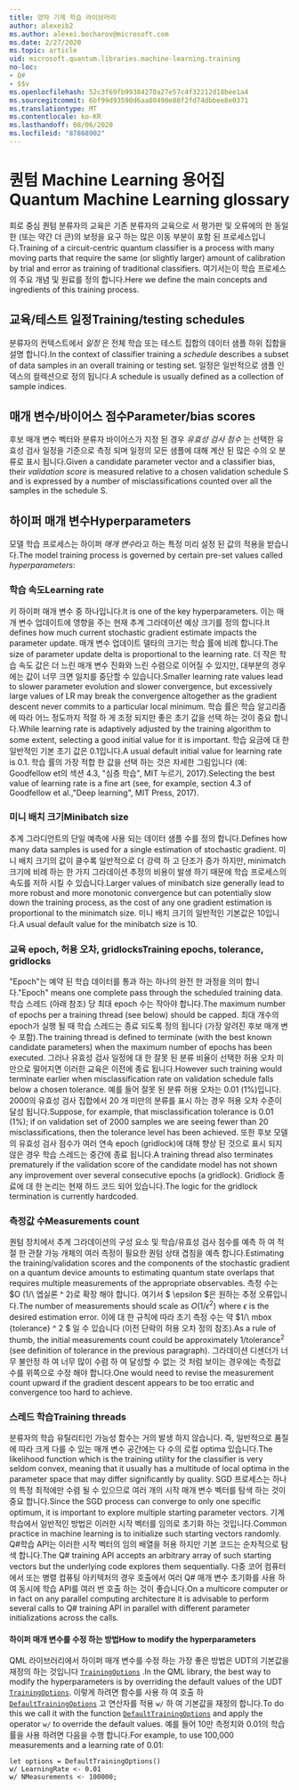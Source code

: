 ```yaml
---
title: 양자 기계 학습 라이브러리
author: alexeib2
ms.author: alexei.bocharov@microsoft.com
ms.date: 2/27/2020
ms.topic: article
uid: microsoft.quantum.libraries.machine-learning.training
no-loc:
- Q#
- $$v
ms.openlocfilehash: 52c3f69fb99384270a27e57c4f32212d18bee1a4
ms.sourcegitcommit: 6bf99d93590d6aa80490e88f2fd74dbbee8e0371
ms.translationtype: MT
ms.contentlocale: ko-KR
ms.lasthandoff: 08/06/2020
ms.locfileid: "87868902"
---
```

# <a name="quantum-machine-learning-glossary"></a><span data-ttu-id="4f2f0-102">퀀텀 Machine Learning 용어집</span><span class="sxs-lookup"><span data-stu-id="4f2f0-102">Quantum Machine Learning glossary</span></span>

<span data-ttu-id="4f2f0-103">회로 중심 퀀텀 분류자의 교육은 기존 분류자의 교육으로 서 평가판 및 오류에의 한 동일한 (또는 약간 더 큰)의 보정을 요구 하는 많은 이동 부분이 포함 된 프로세스입니다.</span><span class="sxs-lookup"><span data-stu-id="4f2f0-103">Training of a circuit-centric quantum classifier is a process with many moving parts that require the same (or slightly larger) amount of calibration by trial and error as training of traditional classifiers.</span></span> <span data-ttu-id="4f2f0-104">여기서는이 학습 프로세스의 주요 개념 및 원료를 정의 합니다.</span><span class="sxs-lookup"><span data-stu-id="4f2f0-104">Here we define the main concepts and ingredients of this training process.</span></span>

## <a name="trainingtesting-schedules"></a><span data-ttu-id="4f2f0-105">교육/테스트 일정</span><span class="sxs-lookup"><span data-stu-id="4f2f0-105">Training/testing schedules</span></span>

<span data-ttu-id="4f2f0-106">분류자의 컨텍스트에서 *일정* 은 전체 학습 또는 테스트 집합의 데이터 샘플 하위 집합을 설명 합니다.</span><span class="sxs-lookup"><span data-stu-id="4f2f0-106">In the context of classifier training a *schedule* describes a subset of data samples in an overall training or testing set.</span></span> <span data-ttu-id="4f2f0-107">일정은 일반적으로 샘플 인덱스의 컬렉션으로 정의 됩니다.</span><span class="sxs-lookup"><span data-stu-id="4f2f0-107">A schedule is usually defined as a collection of sample indices.</span></span>

## <a name="parameterbias-scores"></a><span data-ttu-id="4f2f0-108">매개 변수/바이어스 점수</span><span class="sxs-lookup"><span data-stu-id="4f2f0-108">Parameter/bias scores</span></span>

<span data-ttu-id="4f2f0-109">후보 매개 변수 벡터와 분류자 바이어스가 지정 된 경우 *유효성 검사 점수* 는 선택한 유효성 검사 일정을 기준으로 측정 되며 일정의 모든 샘플에 대해 계산 된 많은 수의 오 분류로 표시 됩니다.</span><span class="sxs-lookup"><span data-stu-id="4f2f0-109">Given a candidate parameter vector and a classifier bias, their *validation score* is measured relative to a chosen validation schedule S and is expressed by a number of misclassifications counted over all the samples in the schedule S.</span></span>

## <a name="hyperparameters"></a><span data-ttu-id="4f2f0-110">하이퍼 매개 변수</span><span class="sxs-lookup"><span data-stu-id="4f2f0-110">Hyperparameters</span></span>

<span data-ttu-id="4f2f0-111">모델 학습 프로세스는 하이퍼 *매개 변수*라고 하는 특정 미리 설정 된 값의 적용을 받습니다.</span><span class="sxs-lookup"><span data-stu-id="4f2f0-111">The model training process is governed by certain pre-set values called *hyperparameters*:</span></span>

### <a name="learning-rate"></a><span data-ttu-id="4f2f0-112">학습 속도</span><span class="sxs-lookup"><span data-stu-id="4f2f0-112">Learning rate</span></span>

<span data-ttu-id="4f2f0-113">키 하이퍼 매개 변수 중 하나입니다.</span><span class="sxs-lookup"><span data-stu-id="4f2f0-113">It is one of the key hyperparameters.</span></span> <span data-ttu-id="4f2f0-114">이는 매개 변수 업데이트에 영향을 주는 현재 추계 그라데이션 예상 크기를 정의 합니다.</span><span class="sxs-lookup"><span data-stu-id="4f2f0-114">It defines how much current stochastic gradient estimate impacts the parameter update.</span></span> <span data-ttu-id="4f2f0-115">매개 변수 업데이트 델타의 크기는 학습 률에 비례 합니다.</span><span class="sxs-lookup"><span data-stu-id="4f2f0-115">The size of parameter update delta is proportional to the learning rate.</span></span> <span data-ttu-id="4f2f0-116">더 작은 학습 속도 값은 더 느린 매개 변수 진화와 느린 수렴으로 이어질 수 있지만, 대부분의 경우에는 값이 너무 크면 일치를 중단할 수 있습니다.</span><span class="sxs-lookup"><span data-stu-id="4f2f0-116">Smaller learning rate values lead to slower parameter evolution and slower convergence, but excessively large values of LR may break the convergence altogether as the gradient descent never commits to a particular local minimum.</span></span> <span data-ttu-id="4f2f0-117">학습 률은 학습 알고리즘에 따라 어느 정도까지 적절 하 게 조정 되지만 좋은 초기 값을 선택 하는 것이 중요 합니다.</span><span class="sxs-lookup"><span data-stu-id="4f2f0-117">While learning rate is adaptively adjusted by the training algorithm to some extent, selecting a good initial value for it is important.</span></span> <span data-ttu-id="4f2f0-118">학습 요금에 대 한 일반적인 기본 초기 값은 0.1입니다.</span><span class="sxs-lookup"><span data-stu-id="4f2f0-118">A usual default initial value for learning rate is 0.1.</span></span> <span data-ttu-id="4f2f0-119">학습 률의 가장 적합 한 값을 선택 하는 것은 자세한 그림입니다 (예: Goodfellow et의 섹션 4.3, "심층 학습", MIT 누르기, 2017).</span><span class="sxs-lookup"><span data-stu-id="4f2f0-119">Selecting the best value of learning rate is a fine art (see, for example, section 4.3 of Goodfellow et al.,"Deep learning", MIT Press, 2017).</span></span>

### <a name="minibatch-size"></a><span data-ttu-id="4f2f0-120">미니 배치 크기</span><span class="sxs-lookup"><span data-stu-id="4f2f0-120">Minibatch size</span></span>

<span data-ttu-id="4f2f0-121">추계 그라디언트의 단일 예측에 사용 되는 데이터 샘플 수를 정의 합니다.</span><span class="sxs-lookup"><span data-stu-id="4f2f0-121">Defines how many data samples is used for a single estimation of stochastic gradient.</span></span> <span data-ttu-id="4f2f0-122">미니 배치 크기의 값이 클수록 일반적으로 더 강력 하 고 단조가 증가 하지만, minimatch 크기에 비례 하는 한 가지 그라데이션 추정의 비용이 발생 하기 때문에 학습 프로세스의 속도를 저하 시킬 수 있습니다.</span><span class="sxs-lookup"><span data-stu-id="4f2f0-122">Larger values of minibatch size generally lead to more robust and more monotonic convergence but can potentially slow down the training process, as the cost of any one gradient estimation is proportional to the minimatch size.</span></span> <span data-ttu-id="4f2f0-123">미니 배치 크기의 일반적인 기본값은 10입니다.</span><span class="sxs-lookup"><span data-stu-id="4f2f0-123">A usual default value for the minibatch size is 10.</span></span>

### <a name="training-epochs-tolerance-gridlocks"></a><span data-ttu-id="4f2f0-124">교육 epoch, 허용 오차, gridlocks</span><span class="sxs-lookup"><span data-stu-id="4f2f0-124">Training epochs, tolerance, gridlocks</span></span>

<span data-ttu-id="4f2f0-125">"Epoch"는 예약 된 학습 데이터를 통과 하는 하나의 완전 한 과정을 의미 합니다.</span><span class="sxs-lookup"><span data-stu-id="4f2f0-125">"Epoch" means one complete pass through the scheduled training data.</span></span>
<span data-ttu-id="4f2f0-126">학습 스레드 (아래 참조) 당 최대 epoch 수는 작아야 합니다.</span><span class="sxs-lookup"><span data-stu-id="4f2f0-126">The maximum number of epochs per a training thread (see below) should be capped.</span></span> <span data-ttu-id="4f2f0-127">최대 개수의 epoch가 실행 될 때 학습 스레드는 종료 되도록 정의 됩니다 (가장 알려진 후보 매개 변수 포함).</span><span class="sxs-lookup"><span data-stu-id="4f2f0-127">The training thread is defined to terminate (with the best known candidate parameters) when the maximum number of epochs has been executed.</span></span> <span data-ttu-id="4f2f0-128">그러나 유효성 검사 일정에 대 한 잘못 된 분류 비율이 선택한 허용 오차 미만으로 떨어지면 이러한 교육은 이전에 종료 됩니다.</span><span class="sxs-lookup"><span data-stu-id="4f2f0-128">However such training would terminate earlier when misclassification rate on validation schedule falls below a chosen tolerance.</span></span> <span data-ttu-id="4f2f0-129">예를 들어 잘못 된 분류 허용 오차는 0.01 (1%)입니다. 2000의 유효성 검사 집합에서 20 개 미만의 분류를 표시 하는 경우 허용 오차 수준이 달성 됩니다.</span><span class="sxs-lookup"><span data-stu-id="4f2f0-129">Suppose, for example, that misclassification tolerance is 0.01 (1%); if on validation set of 2000 samples we are seeing fewer than 20 misclassifications, then the tolerance level has been achieved.</span></span> <span data-ttu-id="4f2f0-130">또한 후보 모델의 유효성 검사 점수가 여러 연속 epoch (gridlock)에 대해 향상 된 것으로 표시 되지 않은 경우 학습 스레드는 중간에 종료 됩니다.</span><span class="sxs-lookup"><span data-stu-id="4f2f0-130">A training thread also terminates prematurely if the validation score of the candidate model has not shown any improvement over several consecutive epochs (a gridlock).</span></span> <span data-ttu-id="4f2f0-131">Gridlock 종료에 대 한 논리는 현재 하드 코드 되어 있습니다.</span><span class="sxs-lookup"><span data-stu-id="4f2f0-131">The logic for the gridlock termination is currently hardcoded.</span></span>

### <a name="measurements-count"></a><span data-ttu-id="4f2f0-132">측정값 수</span><span class="sxs-lookup"><span data-stu-id="4f2f0-132">Measurements count</span></span>

<span data-ttu-id="4f2f0-133">퀀텀 장치에서 추계 그라데이션의 구성 요소 및 학습/유효성 검사 점수를 예측 하 여 적절 한 관찰 가능 개체의 여러 측정이 필요한 퀀텀 상태 겹침을 예측 합니다.</span><span class="sxs-lookup"><span data-stu-id="4f2f0-133">Estimating the training/validation scores and the components of the stochastic gradient on a quantum device amounts to estimating quantum state overlaps that requires multiple measurements of the appropriate observables.</span></span> <span data-ttu-id="4f2f0-134">측정 수는 $O (1/\ 엡실론 ^ 2)로 확장 해야 합니다. 여기서 $ \epsilon $은 원하는 추정 오류입니다.</span><span class="sxs-lookup"><span data-stu-id="4f2f0-134">The number of measurements should scale as $O(1/\epsilon^2)$ where $\epsilon$ is the desired estimation error.</span></span>
<span data-ttu-id="4f2f0-135">이에 대 한 규칙에 따라 초기 측정 수는 약 $1/\ mbox {tolerance} ^ 2 $ 일 수 있습니다 (이전 단락의 허용 오차 정의 참조).</span><span class="sxs-lookup"><span data-stu-id="4f2f0-135">As a rule of thumb, the initial measurements count could be approximately $1/\mbox{tolerance}^2$ (see definition of tolerance in the previous paragraph).</span></span> <span data-ttu-id="4f2f0-136">그라데이션 디센더가 너무 불안정 하 여 너무 많이 수렴 하 여 달성할 수 없는 것 처럼 보이는 경우에는 측정값 수를 위쪽으로 수정 해야 합니다.</span><span class="sxs-lookup"><span data-stu-id="4f2f0-136">One would need to revise the measurement count upward if the gradient descent appears to be too erratic and convergence too hard to achieve.</span></span>

### <a name="training-threads"></a><span data-ttu-id="4f2f0-137">스레드 학습</span><span class="sxs-lookup"><span data-stu-id="4f2f0-137">Training threads</span></span>

<span data-ttu-id="4f2f0-138">분류자의 학습 유틸리티인 가능성 함수는 거의 발생 하지 않습니다. 즉, 일반적으로 품질에 따라 크게 다를 수 있는 매개 변수 공간에는 다 수의 로컬 optima 있습니다.</span><span class="sxs-lookup"><span data-stu-id="4f2f0-138">The likelihood function which is the training utility for the classifier is very seldom convex, meaning that it usually has a multitude of local optima in the parameter space that may differ significantly by quality.</span></span> <span data-ttu-id="4f2f0-139">SGD 프로세스는 하나의 특정 최적에만 수렴 될 수 있으므로 여러 개의 시작 매개 변수 벡터를 탐색 하는 것이 중요 합니다.</span><span class="sxs-lookup"><span data-stu-id="4f2f0-139">Since the SGD process can converge to only one specific optimum, it is important to explore multiple starting parameter vectors.</span></span> <span data-ttu-id="4f2f0-140">기계 학습에서 일반적인 방법은 이러한 시작 벡터를 임의로 초기화 하는 것입니다.</span><span class="sxs-lookup"><span data-stu-id="4f2f0-140">Common practice in machine learning is to initialize such starting vectors randomly.</span></span> <span data-ttu-id="4f2f0-141">Q#학습 API는 이러한 시작 벡터의 임의 배열을 허용 하지만 기본 코드는 순차적으로 탐색 합니다.</span><span class="sxs-lookup"><span data-stu-id="4f2f0-141">The Q# training API accepts an arbitrary array of such starting vectors but the underlying code explores them sequentially.</span></span> <span data-ttu-id="4f2f0-142">다중 코어 컴퓨터에서 또는 병렬 컴퓨팅 아키텍처의 경우 호출에서 여러 Q# 매개 변수 초기화를 사용 하 여 동시에 학습 API를 여러 번 호출 하는 것이 좋습니다.</span><span class="sxs-lookup"><span data-stu-id="4f2f0-142">On a multicore computer or in fact on any parallel computing architecture it is advisable to perform several calls to Q# training API in parallel with different parameter initializations across the calls.</span></span>

#### <a name="how-to-modify-the-hyperparameters"></a><span data-ttu-id="4f2f0-143">하이퍼 매개 변수를 수정 하는 방법</span><span class="sxs-lookup"><span data-stu-id="4f2f0-143">How to modify the hyperparameters</span></span>

<span data-ttu-id="4f2f0-144">QML 라이브러리에서 하이퍼 매개 변수를 수정 하는 가장 좋은 방법은 UDT의 기본값을 재정의 하는 것입니다 [`TrainingOptions`](xref:microsoft.quantum.machinelearning.trainingoptions) .</span><span class="sxs-lookup"><span data-stu-id="4f2f0-144">In the QML library, the best way to modify the hyperparameters is by overriding the default values of the UDT [`TrainingOptions`](xref:microsoft.quantum.machinelearning.trainingoptions).</span></span> <span data-ttu-id="4f2f0-145">이렇게 하려면 함수를 사용 하 여 호출 하 [`DefaultTrainingOptions`](xref:microsoft.quantum.machinelearning.defaulttrainingoptions) 고 연산자를 적용 `w/` 하 여 기본값을 재정의 합니다.</span><span class="sxs-lookup"><span data-stu-id="4f2f0-145">To do this we call it with the function [`DefaultTrainingOptions`](xref:microsoft.quantum.machinelearning.defaulttrainingoptions) and apply the operator `w/` to override the default values.</span></span> <span data-ttu-id="4f2f0-146">예를 들어 10만 측정치와 0.01의 학습 률을 사용 하려면 다음을 수행 합니다.</span><span class="sxs-lookup"><span data-stu-id="4f2f0-146">For example, to use 100,000 measurements and a learning rate of 0.01:</span></span>
 ```qsharp
let options = DefaultTrainingOptions()
w/ LearningRate <- 0.01
w/ NMeasurements <- 100000;
 ```
